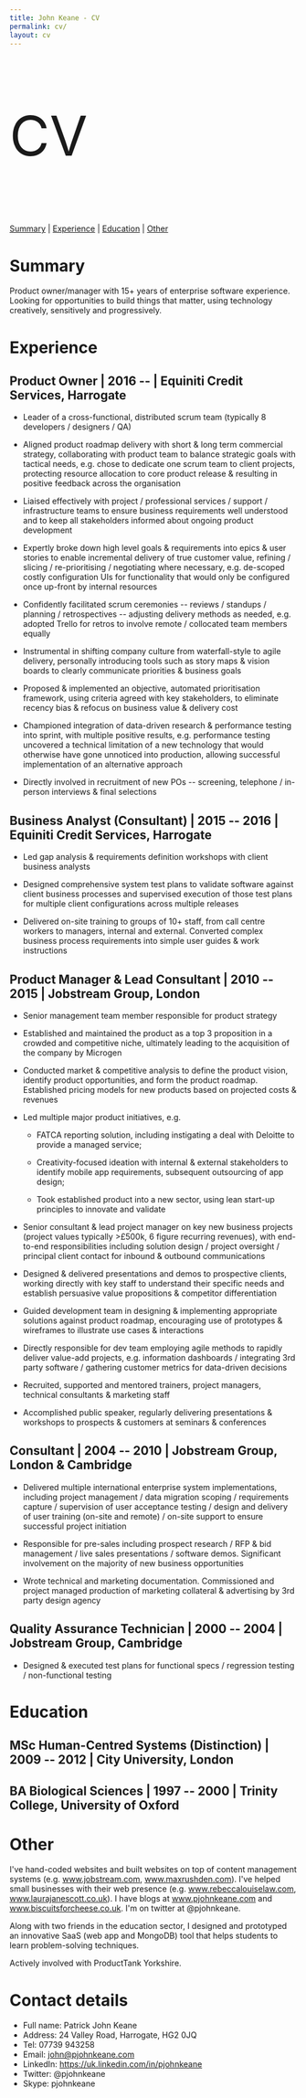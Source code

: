 ```yaml
---
title: John Keane - CV
permalink: cv/
layout: cv
---
```


<p style="font-size:6rem;">CV</p>

<nav class="doc-nav" id="cv-nav">
<a href="#summary">Summary</a> | <a href="#Experience">Experience</a> | <a href="#education">Education</a> | <a href="#other">Other</a>
</nav>

# Summary

Product owner/manager with 15+ years of enterprise software experience. Looking for opportunities to build things that matter, using technology creatively, sensitively and progressively.

# Experience

## Product Owner \| 2016 -- \| Equiniti Credit Services, Harrogate

-   Leader of a cross-functional, distributed scrum team (typically 8 developers / designers / QA)

-   Aligned product roadmap delivery with short & long term commercial strategy, collaborating with product team to balance strategic goals with tactical needs, e.g. chose to dedicate one scrum team to client projects, protecting resource allocation to core product release & resulting in positive feedback across the organisation

-   Liaised effectively with project / professional services / support / infrastructure teams to ensure business requirements well understood and to keep all stakeholders informed about ongoing product development

-   Expertly broke down high level goals & requirements into epics & user stories to enable incremental delivery of true customer value, refining / slicing / re-prioritising / negotiating where necessary, e.g. de-scoped costly configuration UIs for functionality that would only be configured once up-front by internal resources

-   Confidently facilitated scrum ceremonies -- reviews / standups / planning / retrospectives -- adjusting delivery methods as needed, e.g. adopted Trello for retros to involve remote / collocated team members equally

-   Instrumental in shifting company culture from waterfall-style to agile delivery, personally introducing tools such as story maps & vision boards to clearly communicate priorities & business goals

-   Proposed & implemented an objective, automated prioritisation framework, using criteria agreed with key stakeholders, to eliminate recency bias & refocus on business value & delivery cost

-   Championed integration of data-driven research & performance testing into sprint, with multiple positive results, e.g. performance testing uncovered a technical limitation of a new technology that would otherwise have gone unnoticed into production, allowing successful implementation of an alternative approach

-   Directly involved in recruitment of new POs -- screening, telephone / in-person interviews & final selections

## Business Analyst (Consultant) \| 2015 -- 2016 \| Equiniti Credit Services, Harrogate

-   Led gap analysis & requirements definition workshops with client business analysts

-   Designed comprehensive system test plans to validate software against client business processes and supervised execution of those test plans for multiple client configurations across multiple releases

-   Delivered on-site training to groups of 10+ staff, from call centre workers to managers, internal and external. Converted complex business process requirements into simple user guides & work instructions

## Product Manager & Lead Consultant \| 2010 -- 2015 \| Jobstream Group, London

-   Senior management team member responsible for product strategy

-   Established and maintained the product as a top 3 proposition in a crowded and competitive niche, ultimately leading to the acquisition of the company by Microgen

-   Conducted market & competitive analysis to define the product vision, identify product opportunities, and form the product roadmap. Established pricing models for new products based on projected costs & revenues

-   Led multiple major product initiatives, e.g.

    -   FATCA reporting solution, including instigating a deal with Deloitte to provide a managed service;

    -   Creativity-focused ideation with internal & external stakeholders to identify mobile app requirements, subsequent outsourcing of app design;

    -   Took established product into a new sector, using lean start-up principles to innovate and validate

-   Senior consultant & lead project manager on key new business projects (project values typically \>£500k, 6 figure recurring revenues), with end-to-end responsibilities including solution design / project oversight / principal client contact for inbound & outbound communications

-   Designed & delivered presentations and demos to prospective clients, working directly with key staff to understand their specific needs and establish persuasive value propositions & competitor differentiation

-   Guided development team in designing & implementing appropriate solutions against product roadmap, encouraging use of prototypes & wireframes to illustrate use cases & interactions

-   Directly responsible for dev team employing agile methods to rapidly deliver value-add projects, e.g. information dashboards / integrating 3rd party software / gathering customer metrics for data-driven decisions

-   Recruited, supported and mentored trainers, project managers, technical consultants & marketing staff

-   Accomplished public speaker, regularly delivering presentations & workshops to prospects & customers at seminars & conferences

## Consultant \| 2004 -- 2010 \| Jobstream Group, London & Cambridge

-   Delivered multiple international enterprise system implementations, including project management / data migration scoping / requirements capture / supervision of user acceptance testing / design and delivery of user training (on-site and remote) / on-site support to ensure successful project initiation

-   Responsible for pre-sales including prospect research / RFP & bid management / live sales presentations / software demos. Significant involvement on the majority of new business opportunities

-   Wrote technical and marketing documentation. Commissioned and project managed production of marketing collateral & advertising by 3rd party design agency

## Quality Assurance Technician \| 2000 -- 2004 \| Jobstream Group, Cambridge

-   Designed & executed test plans for functional specs / regression testing / non-functional testing

# Education

## MSc Human-Centred Systems (Distinction) \| 2009 -- 2012 \| City University, London 

## BA Biological Sciences \| 1997 -- 2000 \| Trinity College, University of Oxford

# Other

I've hand-coded websites and built websites on top of content management systems (e.g. www.jobstream.com, www.maxrushden.com). I\'ve helped small businesses with their web presence (e.g. www.rebeccalouiselaw.com, www.laurajanescott.co.uk). I have blogs at www.pjohnkeane.com and www.biscuitsforcheese.co.uk. I'm on twitter at @pjohnkeane.

Along with two friends in the education sector, I designed and prototyped an innovative SaaS (web app and MongoDB) tool that helps students to learn problem-solving techniques.

Actively involved with ProductTank Yorkshire.

# Contact details

 * Full name: Patrick John Keane
 * Address: 24 Valley Road, Harrogate, HG2 0JQ
 * Tel: 07739 943258
 * Email: john@pjohnkeane.com
 * LinkedIn: https://uk.linkedin.com/in/pjohnkeane
 * Twitter: @pjohnkeane
 * Skype: pjohnkeane